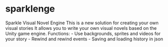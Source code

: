 # sparklenge
Sparkle Visual Novel Engine This is a new solution for creating your own visual stories It allows you to write your own visual novels based on the Unity game engine. Functions: - Use backgrounds, sprites and videos for your story - Rewind and rewind events - Saving and loading history in json
